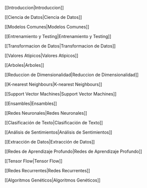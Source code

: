 [[Introduccion|Introduccion]]

[[Ciencia de Datos|Ciencia de Datos]]

[[Modelos Comunes|Modelos Comunes]]

[[Entrenamiento y Testing|Entrenamiento y Testing]]

[[Transformacion de Datos|Transformacion de Datos]]

[[Valores Atipicos|Valores Atipicos]]

[[Arboles|Arboles]]

[[Reduccion de Dimensionalidad|Reduccion de Dimensionalidad]]

[[K-nearest Neighbours|K-nearest Neighbours]]

[[Support Vector Machines|Support Vector Machines]]

[[Ensambles|Ensambles]]

[[Redes Neuronales|Redes Neuronales]]

[[Clasificación de Texto|Clasificación de Texto]]

[[Análisis de Sentimientos|Análisis de Sentimientos]]

[[Extracción de Datos|Extracción de Datos]]

[[Redes de Aprendizaje Profundo|Redes de Aprendizaje Profundo]]

[[Tensor Flow|Tensor Flow]]

[[Redes Recurrentes|Redes Recurrentes]]

[[Algoritmos Genéticos|Algoritmos Genéticos]]